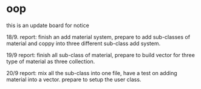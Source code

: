 # oop

this is an update board for notice

18/9.   report: finish an add material system, prepare to add sub-classes of material and coppy into three different sub-class add system.

19/9    report: finish all sub-class of material, prepare to build vector for three type of material as three collection.

20/9   report: mix all the sub-class into one file, have a test on adding material into a vector. prepare to setup the user class.
